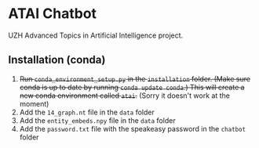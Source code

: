 # ATAI Chatbot
UZH Advanced Topics in Artificial Intelligence project.

## Installation (conda)
1. ~~Run `conda_environment_setup.py` in the `installation` folder. (Make sure conda is up to date by running `conda update conda`.)
This will create a new conda environment called `atai`.~~ (Sorry it doesn't work at the moment)
2. Add the `14_graph.nt` file in the `data` folder
3. Add the `entity_embeds.npy` file in the `data` folder
4. Add the `password.txt` file with the speakeasy password in the `chatbot` folder